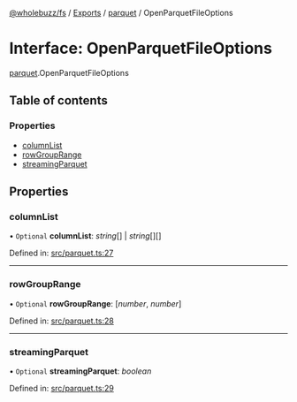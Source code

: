 [@wholebuzz/fs](../README.md) / [Exports](../modules.md) / [parquet](../modules/parquet.md) / OpenParquetFileOptions

# Interface: OpenParquetFileOptions

[parquet](../modules/parquet.md).OpenParquetFileOptions

## Table of contents

### Properties

- [columnList](parquet.openparquetfileoptions.md#columnlist)
- [rowGroupRange](parquet.openparquetfileoptions.md#rowgrouprange)
- [streamingParquet](parquet.openparquetfileoptions.md#streamingparquet)

## Properties

### columnList

• `Optional` **columnList**: *string*[] \| *string*[][]

Defined in: [src/parquet.ts:27](https://github.com/wholebuzz/fs/blob/master/src/parquet.ts#L27)

___

### rowGroupRange

• `Optional` **rowGroupRange**: [*number*, *number*]

Defined in: [src/parquet.ts:28](https://github.com/wholebuzz/fs/blob/master/src/parquet.ts#L28)

___

### streamingParquet

• `Optional` **streamingParquet**: *boolean*

Defined in: [src/parquet.ts:29](https://github.com/wholebuzz/fs/blob/master/src/parquet.ts#L29)
